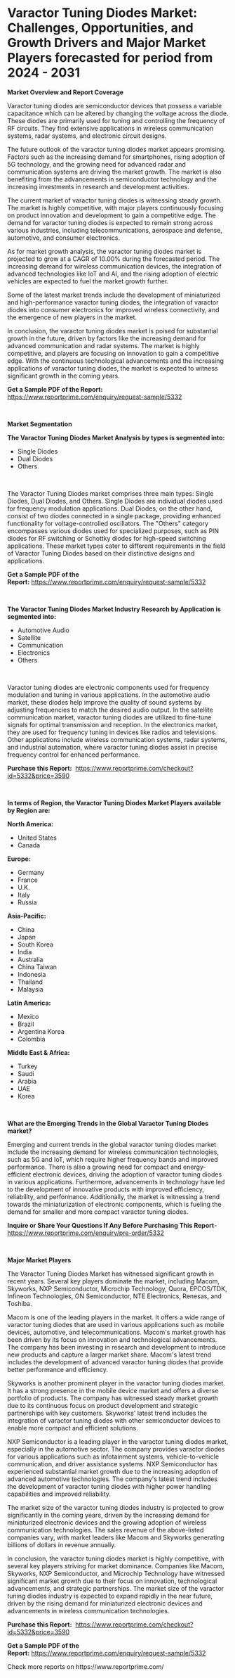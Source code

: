 <p><h1>Varactor Tuning Diodes Market: Challenges, Opportunities, and Growth Drivers and Major Market Players forecasted for period from 2024 - 2031</h1></p><p><strong>Market Overview and Report Coverage</strong></p>
<p><p>Varactor tuning diodes are semiconductor devices that possess a variable capacitance which can be altered by changing the voltage across the diode. These diodes are primarily used for tuning and controlling the frequency of RF circuits. They find extensive applications in wireless communication systems, radar systems, and electronic circuit designs.</p><p>The future outlook of the varactor tuning diodes market appears promising. Factors such as the increasing demand for smartphones, rising adoption of 5G technology, and the growing need for advanced radar and communication systems are driving the market growth. The market is also benefiting from the advancements in semiconductor technology and the increasing investments in research and development activities.</p><p>The current market of varactor tuning diodes is witnessing steady growth. The market is highly competitive, with major players continuously focusing on product innovation and development to gain a competitive edge. The demand for varactor tuning diodes is expected to remain strong across various industries, including telecommunications, aerospace and defense, automotive, and consumer electronics.</p><p>As for market growth analysis, the varactor tuning diodes market is projected to grow at a CAGR of 10.00% during the forecasted period. The increasing demand for wireless communication devices, the integration of advanced technologies like IoT and AI, and the rising adoption of electric vehicles are expected to fuel the market growth further.</p><p>Some of the latest market trends include the development of miniaturized and high-performance varactor tuning diodes, the integration of varactor diodes into consumer electronics for improved wireless connectivity, and the emergence of new players in the market.</p><p>In conclusion, the varactor tuning diodes market is poised for substantial growth in the future, driven by factors like the increasing demand for advanced communication and radar systems. The market is highly competitive, and players are focusing on innovation to gain a competitive edge. With the continuous technological advancements and the increasing applications of varactor tuning diodes, the market is expected to witness significant growth in the coming years.</p></p>
<p><strong>Get a Sample PDF of the Report:</strong> <a href="https://www.reportprime.com/enquiry/request-sample/5332">https://www.reportprime.com/enquiry/request-sample/5332</a></p>
<p>&nbsp;</p>
<p><strong>Market Segmentation</strong></p>
<p><strong>The Varactor Tuning Diodes Market Analysis by types is segmented into:</strong></p>
<p><ul><li>Single Diodes</li><li>Dual Diodes</li><li>Others</li></ul></p>
<p>&nbsp;</p>
<p><p>The Varactor Tuning Diodes market comprises three main types: Single Diodes, Dual Diodes, and Others. Single Diodes are individual diodes used for frequency modulation applications. Dual Diodes, on the other hand, consist of two diodes connected in a single package, providing enhanced functionality for voltage-controlled oscillators. The "Others" category encompasses various diodes used for specialized purposes, such as PIN diodes for RF switching or Schottky diodes for high-speed switching applications. These market types cater to different requirements in the field of Varactor Tuning Diodes based on their distinctive designs and applications.</p></p>
<p><strong>Get a Sample PDF of the Report:</strong>&nbsp;<a href="https://www.reportprime.com/enquiry/request-sample/5332">https://www.reportprime.com/enquiry/request-sample/5332</a></p>
<p>&nbsp;</p>
<p><strong>The Varactor Tuning Diodes Market Industry Research by Application is segmented into:</strong></p>
<p><ul><li>Automotive Audio</li><li>Satellite</li><li>Communication</li><li>Electronics</li><li>Others</li></ul></p>
<p>&nbsp;</p>
<p><p>Varactor tuning diodes are electronic components used for frequency modulation and tuning in various applications. In the automotive audio market, these diodes help improve the quality of sound systems by adjusting frequencies to match the desired audio output. In the satellite communication market, varactor tuning diodes are utilized to fine-tune signals for optimal transmission and reception. In the electronics market, they are used for frequency tuning in devices like radios and televisions. Other applications include wireless communication systems, radar systems, and industrial automation, where varactor tuning diodes assist in precise frequency control for enhanced performance.</p></p>
<p><strong>Purchase this Report:</strong>&nbsp; <a href="https://www.reportprime.com/checkout?id=5332&price=3590">https://www.reportprime.com/checkout?id=5332&price=3590</a></p>
<p>&nbsp;</p>
<p><strong>In terms of Region, the Varactor Tuning Diodes Market Players available by Region are:</strong></p>
<p>
    <p> <strong> North America: </strong>
        <ul>
            <li>United States</li>
            <li>Canada</li>
        </ul>
        </p> 
    <p> <strong> Europe: </strong>
        <ul>
            <li>Germany</li>
            <li>France</li>
            <li>U.K.</li>
            <li>Italy</li>
            <li>Russia</li>
        </ul>
        </p> 
    <p> <strong> Asia-Pacific: </strong>
        <ul>
            <li>China</li>
            <li>Japan</li>
            <li>South Korea</li>
            <li>India</li>
            <li>Australia</li>
            <li>China Taiwan</li>
            <li>Indonesia</li>
            <li>Thailand</li>
            <li>Malaysia</li>
        </ul>
        </p> 
    <p> <strong> Latin America: </strong>
        <ul>
            <li>Mexico</li>
            <li>Brazil</li>
            <li>Argentina Korea</li>
            <li>Colombia</li>
        </ul>
        </p> 
    <p> <strong> Middle East & Africa: </strong>
        <ul>
            <li>Turkey</li>
            <li>Saudi</li>
            <li>Arabia</li>
            <li>UAE</li>
            <li>Korea</li>
        </ul>
    </p>
    </p>
<p>&nbsp;</p>
<p><strong>What are the Emerging Trends in the Global Varactor Tuning Diodes market?</strong></p>
<p><p>Emerging and current trends in the global varactor tuning diodes market include the increasing demand for wireless communication technologies, such as 5G and IoT, which require higher frequency bands and improved performance. There is also a growing need for compact and energy-efficient electronic devices, driving the adoption of varactor tuning diodes in various applications. Furthermore, advancements in technology have led to the development of innovative products with improved efficiency, reliability, and performance. Additionally, the market is witnessing a trend towards the miniaturization of electronic components, which is fueling the demand for smaller and more compact varactor tuning diodes.</p></p>
<p><strong>Inquire or Share Your Questions If Any Before Purchasing This Report</strong>- <a href="https://www.reportprime.com/enquiry/pre-order/5332">https://www.reportprime.com/enquiry/pre-order/5332</a></p>
<p>&nbsp;</p>
<p><strong>Major Market Players</strong></p>
<p><p>The Varactor Tuning Diodes Market has witnessed significant growth in recent years. Several key players dominate the market, including Macom, Skyworks, NXP Semiconductor, Microchip Technology, Quora, EPCOS/TDK, Infineon Technologies, ON Semiconductor, NTE Electronics, Renesas, and Toshiba.</p><p>Macom is one of the leading players in the market. It offers a wide range of varactor tuning diodes that are used in various applications such as mobile devices, automotive, and telecommunications. Macom's market growth has been driven by its focus on innovation and technological advancements. The company has been investing in research and development to introduce new products and capture a larger market share. Macom's latest trend includes the development of advanced varactor tuning diodes that provide better performance and efficiency.</p><p>Skyworks is another prominent player in the varactor tuning diodes market. It has a strong presence in the mobile device market and offers a diverse portfolio of products. The company has witnessed steady market growth due to its continuous focus on product development and strategic partnerships with key customers. Skyworks' latest trend includes the integration of varactor tuning diodes with other semiconductor devices to enable more compact and efficient solutions.</p><p>NXP Semiconductor is a leading player in the varactor tuning diodes market, especially in the automotive sector. The company provides varactor diodes for various applications such as infotainment systems, vehicle-to-vehicle communication, and driver assistance systems. NXP Semiconductor has experienced substantial market growth due to the increasing adoption of advanced automotive technologies. The company's latest trend includes the development of varactor tuning diodes with higher power handling capabilities and improved reliability.</p><p>The market size of the varactor tuning diodes industry is projected to grow significantly in the coming years, driven by the increasing demand for miniaturized electronic devices and the growing adoption of wireless communication technologies. The sales revenue of the above-listed companies vary, with market leaders like Macom and Skyworks generating billions of dollars in revenue annually.</p><p>In conclusion, the varactor tuning diodes market is highly competitive, with several key players striving for market dominance. Companies like Macom, Skyworks, NXP Semiconductor, and Microchip Technology have witnessed significant market growth due to their focus on innovation, technological advancements, and strategic partnerships. The market size of the varactor tuning diodes industry is expected to expand rapidly in the near future, driven by the rising demand for miniaturized electronic devices and advancements in wireless communication technologies.</p></p>
<p><strong>Purchase this Report:</strong>&nbsp;&nbsp;<a href="https://www.reportprime.com/checkout?id=5332&price=3590">https://www.reportprime.com/checkout?id=5332&price=3590</a></p>
<p></p>
<p><strong>Get a Sample PDF of the Report:</strong>&nbsp;<a href="https://www.reportprime.com/enquiry/request-sample/5332">https://www.reportprime.com/enquiry/request-sample/5332</a></p>
<p>Check more reports on https://www.reportprime.com/</p>